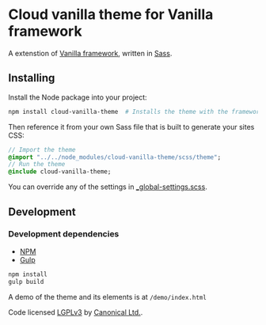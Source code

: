 # Cloud vanilla theme for Vanilla framework

A extenstion of [Vanilla framework](https://github.com/ubuntudesign/vanilla-framework), written in [Sass](http://sass-lang.com/).

## Installing

Install the Node package into your project:

``` bash
npm install cloud-vanilla-theme  # Installs the theme with the framework within
```

Then reference it from your own Sass file that is built to generate your sites CSS:

``` sass
// Import the theme
@import "../../node_modules/cloud-vanilla-theme/scss/theme";
// Run the theme
@include cloud-vanilla-theme;
```

You can override any of the settings in [_global-settings.scss](scss/_global-settings.scss).

## Development

### Development dependencies
 - [NPM](https://www.npmjs.com)
 - [Gulp](http://gulpjs.com)

``` bash
npm install
gulp build
```

A demo of the theme and its elements is at ```/demo/index.html```




Code licensed [LGPLv3](http://opensource.org/licenses/lgpl-3.0.html) by [Canonical Ltd.](http://www.canonical.com/).

